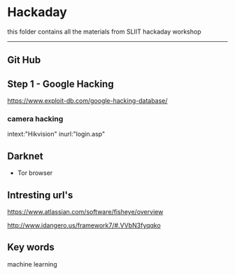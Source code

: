 # Hackaday
this folder contains all the materials from SLIIT hackaday workshop

---
## Git Hub


## Step 1 - Google Hacking

https://www.exploit-db.com/google-hacking-database/

### camera hacking

 intext:"Hikvision" inurl:"login.asp"
 

## Darknet

* Tor browser
 
## Intresting url's

https://www.atlassian.com/software/fisheye/overview

http://www.idangero.us/framework7/#.VVbN3fyqqko


## Key words

machine learning







